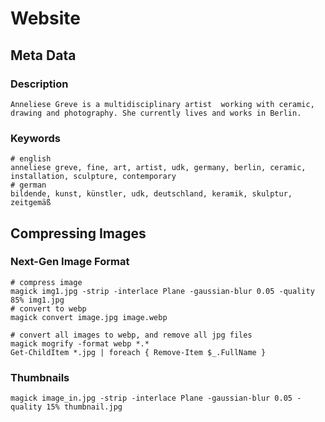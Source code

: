 # Website

## Meta Data

### Description

```cli
Anneliese Greve is a multidisciplinary artist  working with ceramic, drawing and photography. She currently lives and works in Berlin.
```

### Keywords

```cli
# english
anneliese greve, fine, art, artist, udk, germany, berlin, ceramic, installation, sculpture, contemporary
# german
bildende, kunst, künstler, udk, deutschland, keramik, skulptur, zeitgemäß
```

## Compressing Images

### Next-Gen Image Format

```cli
# compress image
magick img1.jpg -strip -interlace Plane -gaussian-blur 0.05 -quality 85% img1.jpg
# convert to webp
magick convert image.jpg image.webp
```

```cli
# convert all images to webp, and remove all jpg files
magick mogrify -format webp *.*
Get-ChildItem *.jpg | foreach { Remove-Item $_.FullName }
```

### Thumbnails

```cli
magick image_in.jpg -strip -interlace Plane -gaussian-blur 0.05 -quality 15% thumbnail.jpg
```
